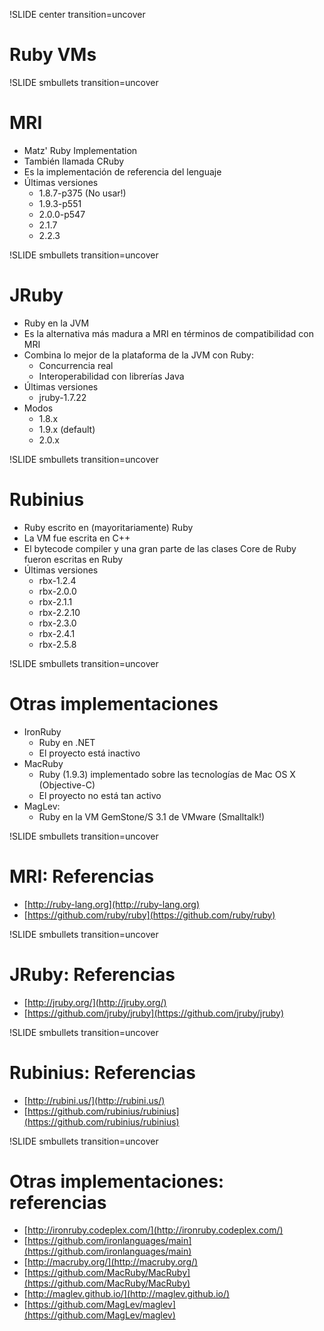 !SLIDE center transition=uncover
# Ruby VMs

!SLIDE smbullets transition=uncover
# MRI

* Matz' Ruby Implementation
* También llamada CRuby
* Es la implementación de referencia del lenguaje
* Últimas versiones
  * 1.8.7-p375 (No usar!)
  * 1.9.3-p551
  * 2.0.0-p547
  * 2.1.7
  * 2.2.3

!SLIDE smbullets transition=uncover
# JRuby

* Ruby en la JVM
* Es la alternativa más madura a MRI en términos de compatibilidad con MRI
* Combina lo mejor de la plataforma de la JVM con Ruby:
  * Concurrencia real
  * Interoperabilidad con librerías Java
* Últimas versiones
  * jruby-1.7.22
* Modos
  * 1.8.x
  * 1.9.x (default)
  * 2.0.x

!SLIDE smbullets transition=uncover
# Rubinius

* Ruby escrito en (mayoritariamente) Ruby
* La VM fue escrita en C++
* El bytecode compiler y una gran parte de las clases Core de Ruby fueron escritas en Ruby
* Últimas versiones
  * rbx-1.2.4
  * rbx-2.0.0
  * rbx-2.1.1
  * rbx-2.2.10
  * rbx-2.3.0
  * rbx-2.4.1
  * rbx-2.5.8

!SLIDE smbullets transition=uncover
# Otras implementaciones

* IronRuby
  * Ruby en .NET
  * El proyecto está inactivo
* MacRuby
  * Ruby (1.9.3) implementado sobre las tecnologías de Mac OS X (Objective-C)
  * El proyecto no está tan activo
* MagLev: 
  * Ruby en la VM GemStone/S 3.1 de VMware (Smalltalk!)

!SLIDE smbullets transition=uncover
# MRI: Referencias

* [http://ruby-lang.org](http://ruby-lang.org)
* [https://github.com/ruby/ruby](https://github.com/ruby/ruby)

!SLIDE smbullets transition=uncover
# JRuby: Referencias

* [http://jruby.org/](http://jruby.org/)
* [https://github.com/jruby/jruby](https://github.com/jruby/jruby)

!SLIDE smbullets transition=uncover
# Rubinius: Referencias

* [http://rubini.us/](http://rubini.us/)
* [https://github.com/rubinius/rubinius](https://github.com/rubinius/rubinius)

!SLIDE smbullets transition=uncover
# Otras implementaciones: referencias

* [http://ironruby.codeplex.com/](http://ironruby.codeplex.com/)
* [https://github.com/ironlanguages/main](https://github.com/ironlanguages/main)
* [http://macruby.org/](http://macruby.org/)
* [https://github.com/MacRuby/MacRuby](https://github.com/MacRuby/MacRuby)
* [http://maglev.github.io/](http://maglev.github.io/)
* [https://github.com/MagLev/maglev](https://github.com/MagLev/maglev)

